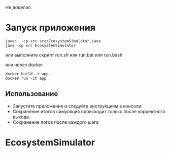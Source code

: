 Не доделал.

# Запуск приложения

```shell
javac  -cp src src/EcosystemSimulator.java
java -cp src EcosystemSimulator
```

или выполните скрипт run.sh или run.bat или run.bash

или через docker
```shell
docker build -t app .
docker run -it app
```
## Использование

- Запустите приложение и следуйте инструкциям в консоли.
- Сохранение итогов симуляция происходит только после корректного выхода.
- Сохранение логов после каждого шага

# EcosystemSimulator
